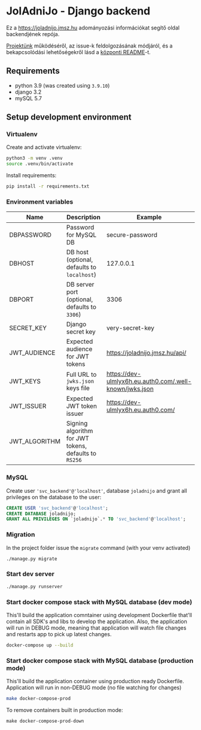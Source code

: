 # JolAdniJo - Django backend

Ez a https://joladnijo.jmsz.hu adományozási információkat segítő oldal backendjének repója.

[Projektünk](https://github.com/orgs/joladnijo/projects/1/) működéséről, az issue-k feldolgozásának módjáról, és a bekapcsolódási lehetőségekről lásd a [központi README](https://github.com/joladnijo/joladnijo-docs/blob/main/README.md#hogyan-seg%C3%ADthetsz---m%C5%B1k%C3%B6d%C3%A9s%C3%BCnk)-t.

## Requirements

* python 3.9 (was created using `3.9.10`)
* django 3.2
* mySQL 5.7

## Setup development environment

### Virtualenv

Create and activate virtualenv:

```bash
python3 -m venv .venv
source .venv/bin/activate
```

Install requirements:

```bash
pip install -r requirements.txt
```

### Environment variables

| Name | Description | Example |
| --- | --- | --- |
| DBPASSWORD | Password for MySQL DB | secure-password
| DBHOST | DB host (optional, defaults to `localhost`) | 127.0.0.1
| DBPORT | DB server port (optional, defaults to `3306`) | 3306
| SECRET_KEY | Django secret key | very-secret-key
| JWT_AUDIENCE |  Expected audience for JWT tokens | https://joladnijo.jmsz.hu/api/
| JWT_KEYS | Full URL to `jwks.json` keys file | https://dev-ulmlyx6h.eu.auth0.com/.well-known/jwks.json
| JWT_ISSUER | Expected JWT token issuer | https://dev-ulmlyx6h.eu.auth0.com/
| JWT_ALGORITHM | Signing algorithm for JWT tokens, defaults to `RS256` | 

### MySQL

Create user `'svc_backend'@'localhost'`, database `joladnijo` and grant all privileges on the database to the user:

```sql
CREATE USER 'svc_backend'@'localhost';
CREATE DATABASE joladnijo;
GRANT ALL PRIVILEGES ON `joladnijo`.* TO 'svc_backend'@'localhost';
```

### Migration

In the project folder issue the `migrate` command (with your venv activated)

```bash
./manage.py migrate
```

### Start dev server

```bash
./manage.py runserver
```

### Start docker compose stack with MySQL database (dev mode)
This'll build the application comntainer using development Dockerfile that'll contain all SDK's and libs to develop the application. Also, the application will run in DEBUG mode, meaning that application will watch file changes and restarts app to pick up latest changes.
```bash
docker-compose up --build
```

### Start docker compose stack with MySQL database (production mode)
This'll build the application container using production ready Dockerfile. Application will run in non-DEBUG mode (no file watching for changes)
```bash
make docker-compose-prod
```
To remove containers built in production mode:
```
make docker-compose-prod-down
```
